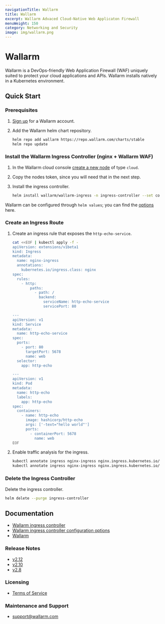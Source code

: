 ```yaml
---
navigationTitle: Wallarm
title: Wallarm
excerpt: Wallarm Advaced Cloud-Native Web Applicaton Firewall
menuWeight: 150
category: Networking and Security
image: img/wallarm.png
---
```

# Wallarm

Wallarm is a DevOps-friendly Web Application Firewall (WAF) uniquely suited to protect your cloud applications and APIs. Wallarm installs natively in a Kubernetes environment.

## Quick Start

### Prerequisites

1. [Sign up](https://my.wallarm.com/signup) for a Wallarm account.

1. Add the Wallarm helm chart repository.

    ```bash
    helm repo add wallarm https://repo.wallarm.com/charts/stable
    helm repo update
    ```

### Install the Wallarm Ingress Controller (nginx + Wallarm WAF)

1. In the Wallarm cloud console [create a new node](https://my.wallarm.com/nodes) of type `cloud`. 

1. Copy the nodes token, since you will need that in the next step.

1. Install the ingress controller.

    ```bash
    helm install wallarm/wallarm-ingress -n ingress-controller --set controller.wallarm.token=<CLOUD NODE TOKEN> --set controller.wallarm.enabled=true
    ```


Wallarm can be configured through `helm values`; you can find the [options](https://github.com/wallarm/ingress-chart/tree/master/wallarm-ingress#configuration) here.

### Create an Ingress Route

1. Create an ingress rule that exposes the `http-echo-service`.

    ```bash
    cat <<EOF | kubectl apply -f -
    apiVersion: extensions/v1beta1
    kind: Ingress
    metadata:
      name: nginx-ingress
      annotations:
        kubernetes.io/ingress.class: nginx  
    spec:
      rules:
        - http:
            paths:
              - path: /
                backend:
                  serviceName: http-echo-service
                  servicePort: 80

    ---
    apiVersion: v1
    kind: Service
    metadata:
      name: http-echo-service
    spec:
      ports:
        - port: 80
          targetPort: 5678
          name: web
      selector:
        app: http-echo

    ---
    apiVersion: v1
    kind: Pod
    metadata:
      name: http-echo
      labels:
        app: http-echo
    spec:
      containers:
        - name: http-echo
          image: hashicorp/http-echo
          args: ['-text="hello world"']
          ports:
            - containerPort: 5678
              name: web
    EOF
    ```

1. Enable traffic analysis for the ingress.

    ```bash
    kubectl annotate ingress nginx-ingress nginx.ingress.kubernetes.io/wallarm-mode=monitoring
    kubectl annotate ingress nginx-ingress nginx.ingress.kubernetes.io/wallarm-instance=1
    ```

### Delete the Ingress Controller

Delete the ingress controller.

```sh
helm delete --purge ingress-controller
```


## Documentation

* [Wallarm ingress controller](https://docs.wallarm.com/en/admin-en/installation-kubernetes-en.html)
* [Wallarm ingress controller configuration options](https://github.com/wallarm/ingress-chart/tree/master/wallarm-ingress#configuration)
* [Wallarm](https://docs.wallarm.com/en/)

### Release Notes

* [v2.12](https://docs.wallarm.com/en/release-notes-en/relnotes-en_v2.12.html)
* [v2.10](https://docs.wallarm.com/en/release-notes-en/relnotes-en_v2.10.html)
* [v2.8](https://docs.wallarm.com/en/release-notes-en/relnotes-en_v2.8.html)

### Licensing

* [Terms of Service](https://wallarm.com/terms-of-services)

### Maintenance and Support

* <support@wallarm.com>
